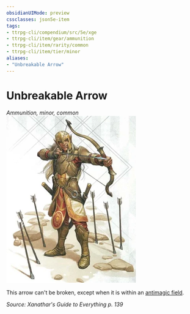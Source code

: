 ```yaml
---
obsidianUIMode: preview
cssclasses: json5e-item
tags:
- ttrpg-cli/compendium/src/5e/xge
- ttrpg-cli/item/gear/ammunition
- ttrpg-cli/item/rarity/common
- ttrpg-cli/item/tier/minor
aliases: 
- "Unbreakable Arrow"
---
```

# Unbreakable Arrow
*Ammunition, minor, common*  
![](3-Compendium/items/img/unbreakable-arrow.webp#right)


This arrow can't be broken, except when it is within an [antimagic field](3-Compendium/spells/antimagic-field-xphb.md).

*Source: Xanathar's Guide to Everything p. 139*